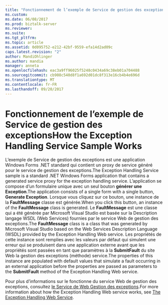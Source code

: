 ```yaml
---
title: "Fonctionnement de l’exemple de Service de gestion des exceptions | Documents Microsoft"
ms.custom: 
ms.date: 06/08/2017
ms.prod: biztalk-server
ms.reviewer: 
ms.suite: 
ms.tgt_pltfrm: 
ms.topic: article
ms.assetid: 0d095752-e212-42bf-9559-efa14d2ad09c
caps.latest.revision: "2"
author: MandiOhlinger
ms.author: mandia
manager: anneta
ms.openlocfilehash: eac3a9ff96025f5248c0434a69c38eb01a704488
ms.sourcegitcommit: cb908c540d8f1a692d01dc8f313e16cb4b4e696d
ms.translationtype: MT
ms.contentlocale: fr-FR
ms.lasthandoff: 09/20/2017
---
```

# <a name="how-the-exception-handling-service-sample-works"></a><span data-ttu-id="b1737-102">Fonctionnement de l’exemple de Service de gestion des exceptions</span><span class="sxs-lookup"><span data-stu-id="b1737-102">How the Exception Handling Service Sample Works</span></span>
<span data-ttu-id="b1737-103">L’exemple de Service de gestion des exceptions est une application Windows Forms .NET standard qui contient un proxy de service généré pour le service de gestion des exceptions.</span><span class="sxs-lookup"><span data-stu-id="b1737-103">The Exception Handling Service sample is a standard .NET Windows Forms application that contains a generated service proxy for the exception handling service.</span></span> <span data-ttu-id="b1737-104">L’application se compose d’un formulaire unique avec un seul bouton **générer une Exception**.</span><span class="sxs-lookup"><span data-stu-id="b1737-104">The application consists of a single form with a single button, **Generate Exception**.</span></span> <span data-ttu-id="b1737-105">Lorsque vous cliquez sur ce bouton, une instance de la **FaultMessage** classe est générée.</span><span class="sxs-lookup"><span data-stu-id="b1737-105">When you click this button, an instance of the **FaultMessage** class is generated.</span></span> <span data-ttu-id="b1737-106">Le **FaultMessage** est une classe qui a été générée par Microsoft Visual Studio est basée sur la Description langage WSDL (Web Services) fournies par le service Web de gestion des exceptions.</span><span class="sxs-lookup"><span data-stu-id="b1737-106">The **FaultMessage** class is a class that was generated by Microsoft Visual Studio based on the Web Services Description Language (WSDL) provided by the Exception Handling Web service.</span></span> <span data-ttu-id="b1737-107">Les propriétés de cette instance sont remplies avec les valeurs par défaut qui simulent une erreur qui se produisent dans une application externe avant que les propriétés sont passées en tant que paramètres à la **SubmitFault** du site Web la gestion des exceptions (méthode) service.</span><span class="sxs-lookup"><span data-stu-id="b1737-107">The properties of this instance are populated with default values that simulate a fault occurring in an external application before the properties are passed as parameters to the **SubmitFault** method of the Exception Handling Web service.</span></span>  
  
 <span data-ttu-id="b1737-108">Pour plus d’informations sur le fonctionne du service Web de gestion des exceptions, consultez [le Service de Web Gestion des exceptions](../esb-toolkit/the-exception-handling-web-service.md).</span><span class="sxs-lookup"><span data-stu-id="b1737-108">For more information about how the Exception Handling Web service works, see [The Exception Handling Web Service](../esb-toolkit/the-exception-handling-web-service.md).</span></span>